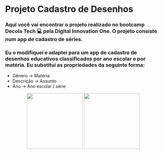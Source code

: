 # Projeto Cadastro de Desenhos

### Aqui você vai encontrar o projeto realizado no bootcamp Decola Tech 💻 pela Digital Innovation One. O projeto consiste num app de cadastro de séries. 
### Eu o modifiquei e adaptei para um app de cadastro de desenhos educativos classificados por ano escolar e por matéria. Eu substitui as propriedades da seguinte forma:
- Gênero -> Matéria
- Descrição -> Assunto
- Ano -> Ano escolar / série
 
<div align="center">
  <img height="180em" src="https://www.projetodraft.com/wp-content/uploads/2019/12/digital-innovation-one.jpg"/>
  <img height="180em" src="https://www.avanade.com/-/media/logo/share-avanade-logo.jpg?la=pt-br&ver=1"/>
</div>
